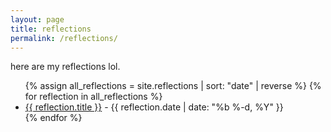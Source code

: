 ```yaml
---
layout: page
title: reflections
permalink: /reflections/
---
```

here are my reflections lol.

<ul>
  {% assign all_reflections = site.reflections | sort: "date" | reverse %}
  {% for reflection in all_reflections %}
    <li><a href="{{ reflection.url }}">{{ reflection.title }}</a> - {{ reflection.date | date: "%b %-d, %Y" }}</li>
  {% endfor %}
</ul>
